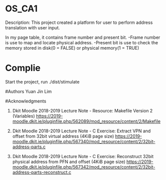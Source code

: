 # OS_CA1
Description:
This project created a platform for user to perform address translation with user input.

In my page table, it contains frame number and present bit.
 -Frame number is use to map and locate physical address.
 -Present bit is use to check the memory stored in disk(0 = FALSE) or physical memory(1 = TRUE)
 
# Complie
Start the project, run
	./dist/stimulate
	
#Authors
Yuan Jin Lim  

#Acknowledgments
1. Dkit Moodle 2018-2019 Lecture Note - Resource: Makefile Version 2 (Variables)
	https://2019-moodle.dkit.ie/pluginfile.php/562089/mod_resource/content/2/Makefile

2. Dkit Moodle 2018-2019 Lecture Note - C Exercise: Extract VPN and offset from 32bit virtual address (4KiB page size)
	https://2019-moodle.dkit.ie/pluginfile.php/567340/mod_resource/content/2/32bit-address-parts.c

3. Dkit Moodle 2018-2019 Lecture Note - C Exercise: Reconstruct 32bit physical address from PFN and offset (4KiB page size)
	https://2019-moodle.dkit.ie/pluginfile.php/567342/mod_resource/content/2/32bit-address-parts-reconstruct.c
	
